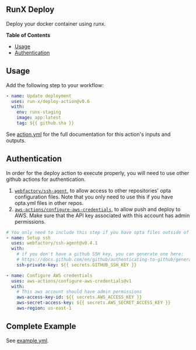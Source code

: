 ## RunX Deploy

Deploy your docker container using runx.

**Table of Contents**

<!-- toc -->

- [Usage](#usage)
- [Authentication](#authentication)

<!-- tocstop -->

## Usage

Add the following step to your workflow:

```yaml
- name: Update deployment
  uses: run-x/deploy-action@v0.6
  with:
    env: runx-staging
    image: app:latest
    tag: ${{ github.sha }}
```

See [action.yml](action.yml) for the full documentation for this action's inputs and outputs.

## Authentication
In order for the deploy action to execute properly, you will need to use other github actions for authentication.
1. [`webfactory/ssh-agent`](https://github.com/webfactory/ssh-agent), to allow access to other repositories' opta configuration files. Note that you only need to use this if you have opta.yml files in other repos.
2. [`aws-actions/configure-aws-credentials`](https://github.com/aws-actions/configure-aws-credentials), to allow push and deploy to AWS. Make sure that the API key associated with this account has admin permissions.

```yml
# You only need to include this step if you have opta files outside of this repo
- name: Setup ssh
  uses: webfactory/ssh-agent@v0.4.1
  with:
    # if you don't have a github SSH key, you can generate one here: 
    # https://docs.github.com/en/github/authenticating-to-github/generating-a-new-ssh-key-and-adding-it-to-the-ssh-agent
    ssh-private-key: ${{ secrets.GITHUB_SSH_KEY }}

- name: Configure AWS credentials	
  uses: aws-actions/configure-aws-credentials@v1	
  with:	
    # This aws account should have admin permissions
    aws-access-key-id: ${{ secrets.AWS_ACCESS_KEY }}	
    aws-secret-access-key: ${{ secrets.AWS_SECRET_ACCESS_KEY }}	
    aws-region: us-east-1	
```

## Complete Example
See [example.yml](example.yml).
